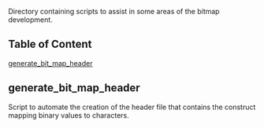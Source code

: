 Directory containing scripts to assist in some areas of the bitmap development.<br>

## Table of Content
[generate_bit_map_header](#generate_bit_map_header)<br>

## generate_bit_map_header

Script to automate the creation of the header file that contains the construct mapping binary values to characters.<br>

